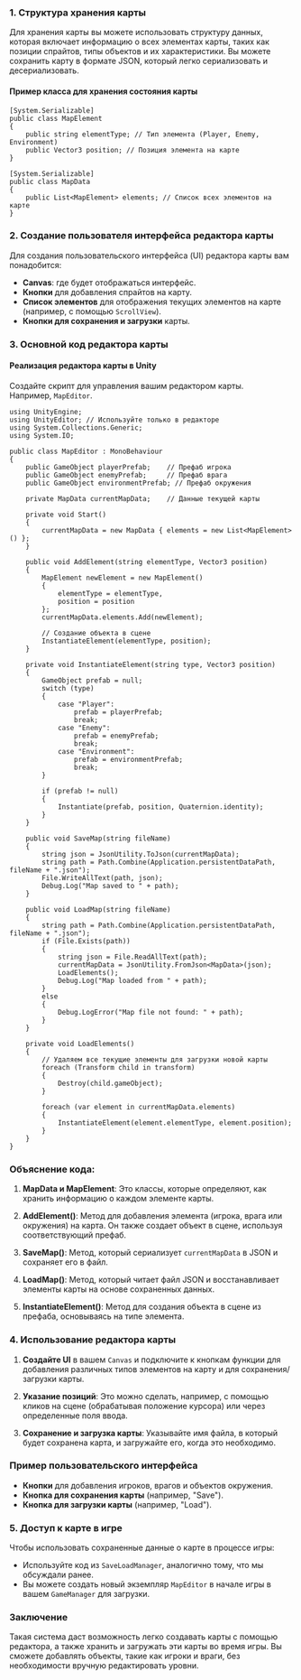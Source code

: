 ### 1. Структура хранения карты

Для хранения карты вы можете использовать структуру данных, которая включает информацию о всех элементах карты, таких как позиции спрайтов, типы объектов и их характеристики. Вы можете сохранить карту в формате JSON, который легко сериализовать и десериализовать.

#### Пример класса для хранения состояния карты
```
[System.Serializable]
public class MapElement
{
    public string elementType; // Тип элемента (Player, Enemy, Environment)
    public Vector3 position; // Позиция элемента на карте
}

[System.Serializable]
public class MapData
{
    public List<MapElement> elements; // Список всех элементов на карте
}
```
### 2. Создание пользователя интерфейса редактора карты

Для создания пользовательского интерфейса (UI) редактора карты вам понадобится:

- **Canvas**: где будет отображаться интерфейс.
- **Кнопки** для добавления спрайтов на карту.
- **Список элементов** для отображения текущих элементов на карте (например, с помощью `ScrollView`).
- **Кнопки для сохранения и загрузки** карты.

### 3. Основной код редактора карты

#### Реализация редактора карты в Unity

Создайте скрипт для управления вашим редактором карты. Например, `MapEditor`.
```
using UnityEngine;
using UnityEditor; // Используйте только в редакторе
using System.Collections.Generic;
using System.IO;

public class MapEditor : MonoBehaviour
{
    public GameObject playerPrefab;    // Префаб игрока
    public GameObject enemyPrefab;     // Префаб врага
    public GameObject environmentPrefab; // Префаб окружения

    private MapData currentMapData;    // Данные текущей карты

    private void Start()
    {
        currentMapData = new MapData { elements = new List<MapElement>() };
    }

    public void AddElement(string elementType, Vector3 position)
    {
        MapElement newElement = new MapElement()
        {
            elementType = elementType,
            position = position
        };
        currentMapData.elements.Add(newElement);

        // Создание объекта в сцене
        InstantiateElement(elementType, position);
    }

    private void InstantiateElement(string type, Vector3 position)
    {
        GameObject prefab = null;
        switch (type)
        {
            case "Player":
                prefab = playerPrefab;
                break;
            case "Enemy":
                prefab = enemyPrefab;
                break;
            case "Environment":
                prefab = environmentPrefab;
                break;
        }

        if (prefab != null)
        {
            Instantiate(prefab, position, Quaternion.identity);
        }
    }

    public void SaveMap(string fileName)
    {
        string json = JsonUtility.ToJson(currentMapData);
        string path = Path.Combine(Application.persistentDataPath, fileName + ".json");
        File.WriteAllText(path, json);
        Debug.Log("Map saved to " + path);
    }

    public void LoadMap(string fileName)
    {
        string path = Path.Combine(Application.persistentDataPath, fileName + ".json");
        if (File.Exists(path))
        {
            string json = File.ReadAllText(path);
            currentMapData = JsonUtility.FromJson<MapData>(json);
            LoadElements();
            Debug.Log("Map loaded from " + path);
        }
        else
        {
            Debug.LogError("Map file not found: " + path);
        }
    }

    private void LoadElements()
    {
        // Удаляем все текущие элементы для загрузки новой карты
        foreach (Transform child in transform)
        {
            Destroy(child.gameObject);
        }

        foreach (var element in currentMapData.elements)
        {
            InstantiateElement(element.elementType, element.position);
        }
    }
}
```
### Объяснение кода:

1. **MapData и MapElement**: Это классы, которые определяют, как хранить информацию о каждом элементе карты.
    
2. **AddElement()**: Метод для добавления элемента (игрока, врага или окружения) на карта. Он также создает объект в сцене, используя соответствующий префаб.
    
3. **SaveMap()**: Метод, который сериализует `currentMapData` в JSON и сохраняет его в файл.
    
4. **LoadMap()**: Метод, который читает файл JSON и восстанавливает элементы карты на основе сохраненных данных.
    
5. **InstantiateElement()**: Метод для создания объекта в сцене из префаба, основываясь на типе элемента.
    

### 4. Использование редактора карты

1. **Создайте UI** в вашем `Canvas` и подключите к кнопкам функции для добавления различных типов элементов на карту и для сохранения/загрузки карты.
    
2. **Указание позиций**: Это можно сделать, например, с помощью кликов на сцене (обрабатывая положение курсора) или через определенные поля ввода.
    
3. **Сохранение и загрузка карты**: Указывайте имя файла, в который будет сохранена карта, и загружайте его, когда это необходимо.
    

### Пример пользовательского интерфейса

- **Кнопки** для добавления игроков, врагов и объектов окружения.
- **Кнопка для сохранения карты** (например, "Save").
- **Кнопка для загрузки карты** (например, "Load").

### 5. Доступ к карте в игре

Чтобы использовать сохраненные данные о карте в процессе игры:

- Используйте код из `SaveLoadManager`, аналогично тому, что мы обсуждали ранее.
- Вы можете создать новый экземпляр `MapEditor` в начале игры в вашем `GameManager` для загрузки.

### Заключение

Такая система даст возможность легко создавать карты с помощью редактора, а также хранить и загружать эти карты во время игры. Вы сможете добавлять объекты, такие как игроки и враги, без необходимости вручную редактировать уровни.